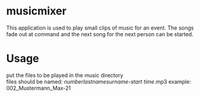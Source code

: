 # musicmixer  
This application is used to play small clips of music for an event. The songs fade out at command and the next song for the next person can be started. 
# Usage
put the files to be played in the music directory  
files should be named: *number*_*lastname*_*surname*-*start time*.mp3 example: 002_Mustermann_Max-21  
